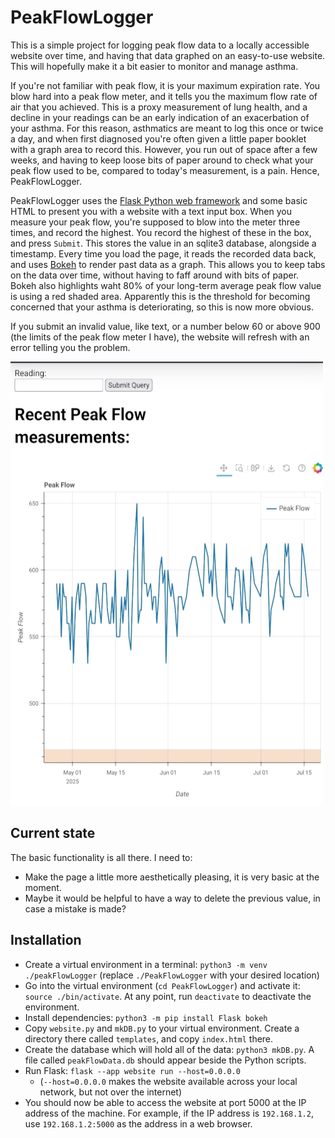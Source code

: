 <h1>PeakFlowLogger</h1>

This is a simple project for logging peak flow data to a locally accessible website over time, and having that data graphed on an easy-to-use website.  This will hopefully make it a bit easier to monitor and manage asthma.

If you're not familiar with peak flow, it is your maximum expiration rate.  You blow hard into a peak flow meter, and it tells you the maximum flow rate of air that you achieved.  This is a proxy measurement of lung health, and a decline in your readings can be an early indication of an exacerbation of your asthma.  For this reason, asthmatics are meant to log this once or twice a day, and when first diagnosed you're often given a little paper booklet with a graph area to record this.  However, you run out of space after a few weeks, and having to keep loose bits of paper around to check what your peak flow used to be, compared to today's measurement, is a pain.  Hence, PeakFlowLogger.

PeakFlowLogger uses the [Flask Python web framework](https://flask.palletsprojects.com/en/stable/) and some basic HTML to present you with a website with a text input box.  When you measure your peak flow, you're supposed to blow into the meter three times, and record the highest.  You record the highest of these in the box, and press `Submit`.  This stores the value in an sqlite3 database, alongside a timestamp.  Every time you load the page, it reads the recorded data back, and uses [Bokeh](https://bokeh.org/) to render past data as a graph.  This allows you to keep tabs on the data over time, without having to faff around with bits of paper.  Bokeh also highlights waht 80% of your long-term average peak flow value is using a red shaded area.  Apparently this is the threshold for becoming concerned that your asthma is deteriorating, so this is now more obvious.

If you submit an invalid value, like text, or a number below 60 or above 900 (the limits of the peak flow meter I have), the website will refresh with an error telling you the problem.

 <img src="https://github.com/UnfinishedStuff/PeakFlowLogger/blob/main/PeakFlowMeter.jpg?raw=true)" alt="Screenshot of the PeakFlowMeter website" style="width:500px;height:710px;"> 


<h2>Current state</h2>
The basic functionality is all there.  I need to:

* Make the page a little more aesthetically pleasing, it is very basic at the moment.
* Maybe it would be helpful to have a way to delete the previous value, in case a mistake is made?


<h2>Installation</h2>

* Create a virtual environment in a terminal: `python3 -m venv ./peakFlowLogger` (replace `./PeakFlowLogger` with your desired location)
* Go into the virtual environment (`cd PeakFlowLogger`) and activate it: `source ./bin/activate`.  At any point, run `deactivate` to deactivate the environment.
* Install dependencies: `python3 -m pip install Flask bokeh`
* Copy `website.py` and `mkDB.py` to your virtual environment.  Create a directory there called `templates`, and copy `index.html` there.
* Create the database which will hold all of the data: `python3 mkDB.py`.  A file called `peakFlowData.db` should appear beside the Python scripts.
* Run Flask: `flask --app website run --host=0.0.0.0`
  * (`--host=0.0.0.0` makes the website available across your local network, but not over the internet)
* You should now be able to access the website at port 5000 at the IP address of the machine.  For example, if the IP address is `192.168.1.2`, use `192.168.1.2:5000` as the address in a web browser.
